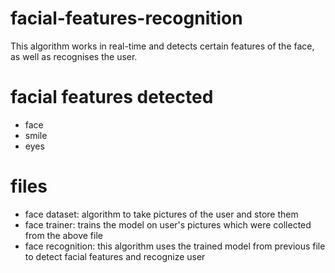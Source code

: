 # facial-features-recognition
This algorithm works in real-time and detects certain features of the face, as well as recognises the user.

# facial features detected
- face
- smile
- eyes

# files
- face dataset: algorithm to take pictures of the user and store them
- face trainer: trains the model on user's pictures which were collected from the above file
- face recognition: this algorithm uses the trained model from previous file to detect facial features and recognize user

